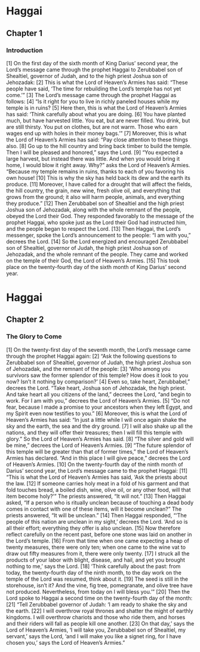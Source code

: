 # Haggai

## Chapter 1 <!-- scripture:1 -->

### Introduction

[1] On the first day of the sixth month of King Darius’ second year, the Lord’s message came through the prophet Haggai to Zerubbabel son of Shealtiel, governor of Judah, and to the high priest Joshua son of Jehozadak:
[2] This is what the Lord of Heaven’s Armies has said: “These people have said, ‘The time for rebuilding the Lord’s temple has not yet come.’”
[3] The Lord’s message came through the prophet Haggai as follows:
[4] “Is it right for you to live in richly paneled houses while my temple is in ruins?
[5] Here then, this is what the Lord of Heaven’s Armies has said: ‘Think carefully about what you are doing.
[6] You have planted much, but have harvested little. You eat, but are never filled. You drink, but are still thirsty. You put on clothes, but are not warm. Those who earn wages end up with holes in their money bags.’”
[7] Moreover, this is what the Lord of Heaven’s Armies has said: “Pay close attention to these things also.
[8] Go up to the hill country and bring back timber to build the temple. Then I will be pleased and honored,” says the Lord.
[9] “You expected a large harvest, but instead there was little. And when you would bring it home, I would blow it right away. Why?” asks the Lord of Heaven’s Armies. “Because my temple remains in ruins, thanks to each of you favoring his own house!
[10] This is why the sky has held back its dew and the earth its produce.
[11] Moreover, I have called for a drought that will affect the fields, the hill country, the grain, new wine, fresh olive oil, and everything that grows from the ground; it also will harm people, animals, and everything they produce.”
[12] Then Zerubbabel son of Shealtiel and the high priest Joshua son of Jehozadak, along with the whole remnant of the people, obeyed the Lord their God. They responded favorably to the message of the prophet Haggai, who spoke just as the Lord their God had instructed him, and the people began to respect the Lord.
[13] Then Haggai, the Lord’s messenger, spoke the Lord’s announcement to the people: “I am with you,” decrees the Lord.
[14] So the Lord energized and encouraged Zerubbabel son of Shealtiel, governor of Judah, the high priest Joshua son of Jehozadak, and the whole remnant of the people. They came and worked on the temple of their God, the Lord of Heaven’s Armies.
[15] This took place on the twenty-fourth day of the sixth month of King Darius’ second year.
# Haggai

## Chapter 2 <!-- scripture:2 -->

### The Glory to Come

[1] On the twenty-first day of the seventh month, the Lord’s message came through the prophet Haggai again:
[2] “Ask the following questions to Zerubbabel son of Shealtiel, governor of Judah, the high priest Joshua son of Jehozadak, and the remnant of the people:
[3] ‘Who among you survivors saw the former splendor of this temple? How does it look to you now? Isn’t it nothing by comparison?’
[4] Even so, take heart, Zerubbabel,” decrees the Lord. “Take heart, Joshua son of Jehozadak, the high priest. And take heart all you citizens of the land,” decrees the Lord, “and begin to work. For I am with you,” decrees the Lord of Heaven’s Armies.
[5] “Do not fear, because I made a promise to your ancestors when they left Egypt, and my Spirit even now testifies to you.”
[6] Moreover, this is what the Lord of Heaven’s Armies has said: “In just a little while I will once again shake the sky and the earth, the sea and the dry ground.
[7] I will also shake up all the nations, and they will offer their treasures; then I will fill this temple with glory.” So the Lord of Heaven’s Armies has said.
[8] “The silver and gold will be mine,” decrees the Lord of Heaven’s Armies.
[9] “The future splendor of this temple will be greater than that of former times,” the Lord of Heaven’s Armies has declared. “And in this place I will give peace,” decrees the Lord of Heaven’s Armies.
[10] On the twenty-fourth day of the ninth month of Darius’ second year, the Lord’s message came to the prophet Haggai:
[11] “This is what the Lord of Heaven’s Armies has said, ‘Ask the priests about the law.
[12] If someone carries holy meat in a fold of his garment and that fold touches bread, a boiled dish, wine, olive oil, or any other food, will that item become holy?’” The priests answered, “It will not.”
[13] Then Haggai asked, “If a person who is ritually unclean because of touching a dead body comes in contact with one of these items, will it become unclean?” The priests answered, “It will be unclean.”
[14] Then Haggai responded, “‘The people of this nation are unclean in my sight,’ decrees the Lord. ‘And so is all their effort; everything they offer is also unclean.
[15] Now therefore reflect carefully on the recent past, before one stone was laid on another in the Lord’s temple.
[16] From that time when one came expecting a heap of twenty measures, there were only ten; when one came to the wine vat to draw out fifty measures from it, there were only twenty.
[17] I struck all the products of your labor with blight, disease, and hail, and yet you brought nothing to me,’ says the Lord.
[18] ‘Think carefully about the past: from today, the twenty-fourth day of the ninth month, to the day work on the temple of the Lord was resumed, think about it.
[19] The seed is still in the storehouse, isn’t it? And the vine, fig tree, pomegranate, and olive tree have not produced. Nevertheless, from today on I will bless you.’”
[20] Then the Lord spoke to Haggai a second time on the twenty-fourth day of the month:
[21] “Tell Zerubbabel governor of Judah: ‘I am ready to shake the sky and the earth.
[22] I will overthrow royal thrones and shatter the might of earthly kingdoms. I will overthrow chariots and those who ride them, and horses and their riders will fall as people kill one another.
[23] On that day,’ says the Lord of Heaven’s Armies, ‘I will take you, Zerubbabel son of Shealtiel, my servant,’ says the Lord, ‘and I will make you like a signet ring, for I have chosen you,’ says the Lord of Heaven’s Armies.”
